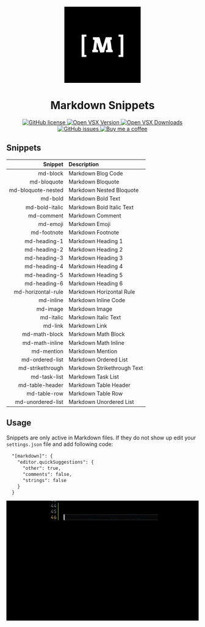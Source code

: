 <p align="center">
    <img src="images/logo.png" alt="Markdown Snippets logo" width="200">
</p>

<h1 align="center">Markdown Snippets</h1>

<p align="center">
  <a href="https://github.com/Amereyeu/Markdown-snippets">
    <img
      src="https://img.shields.io/badge/license-MIT-blue.svg?style=flat-square"
      alt="GitHub license" />
  </a>
  <a href="https://open-vsx.org/extension/Amerey/markdown-snippets">
    <img
      src="https://img.shields.io/open-vsx/v/Amerey/markdown-snippets?label=Open%20VSX"
      alt="Open VSX Version" />
  </a>
  <a href="https://open-vsx.org/extension/Amerey/markdown-snippets">
    <img
      src="https://img.shields.io/open-vsx/dt/Amerey/markdown-snippets?label=Open%20VSX%20Downloads"
      alt="Open VSX Downloads" />
  </a>
  <a href="https://github.com/Amereyeu/Markdown-snippets/issues">
    <img
      src="https://img.shields.io/github/issues/Amereyeu/Markdown-snippets.svg?label=Issues"
      alt="GitHub issues" />
  </a>
  <a href="https://ko-fi.com/amerey">
    <img
      src="https://img.shields.io/badge/Buy%20me%20a%20coffee--orange"
      alt="Buy me a coffee" />
  </a>
</p>

## Snippets

|            Snippet | Description                 |
| -----------------: | :-------------------------- |
|           md-block | Markdown Blog Code          |
|        md-bloquote | Markdown Bloquote           |
| md-bloquote-nested | Markdown Nested Bloquote    |
|            md-bold | Markdown Bold Text          |
|     md-bold-italic | Markdown Bold Italic Text   |
|         md-comment | Markdown Comment            |
|           md-emoji | Markdown Emoji              |
|        md-footnote | Markdown Footnote           |
|       md-heading-1 | Markdown Heading 1          |
|       md-heading-2 | Markdown Heading 2          |
|       md-heading-3 | Markdown Heading 3          |
|       md-heading-4 | Markdown Heading 4          |
|       md-heading-5 | Markdown Heading 5          |
|       md-heading-6 | Markdown Heading 6          |
| md-horizontal-rule | Markdown Horizontal Rule    |
|          md-inline | Markdown Inline Code        |
|           md-image | Markdown Image              |
|          md-italic | Markdown Italic Text        |
|            md-link | Markdown Link               |
|      md-math-block | Markdown Math Block         |
|     md-math-inline | Markdown Math Inline        |
|         md-mention | Markdown Mention            |
|    md-ordered-list | Markdown Ordered List       |
|   md-strikethrough | Markdown Strikethrough Text |
|       md-task-list | Markdown Task List          |
|    md-table-header | Markdown Table Header       |
|       md-table-row | Markdown Table Row          |
|  md-unordered-list | Markdown Unordered List     |

## Usage

Snippets are only active in Markdown files. If they do not show up edit your `settings.json` file and add following code:

```
  "[markdown]": {
    "editor.quickSuggestions": {
      "other": true,
      "comments": false,
      "strings": false
    }
  }
```

![example](./images/example.gif)

